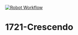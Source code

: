 [![Robot Workflow](https://github.com/FRC-1721/1721-Crescendo/actions/workflows/robot-workflow.yml/badge.svg)](https://github.com/FRC-1721/1721-Crescendo/actions/workflows/robot-workflow.yml)

# 1721-Crescendo
